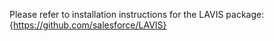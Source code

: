 Please refer to installation instructions for the LAVIS package: {https://github.com/salesforce/LAVIS}
